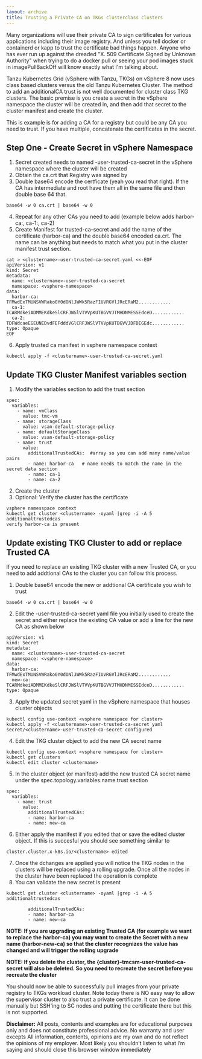 ```yaml
---
layout: archive
title: Trusting a Private CA on TKGs clusterclass clusters
---
```


Many organizations will use their private CA to sign certificates for various applications including their image registry.  And unless you tell docker or containerd or kapp to trust the certificate bad things happen.  Anyone who has ever run up against the dreaded "X. 509 Certificate Signed by Unknown Authority" when trying to do a docker pull or seeing your pod images stuck in imagePullBackOff will know exactly what I'm talking about.

Tanzu Kubernetes Grid (vSphere with Tanzu, TKGs) on vSphere 8 now uses class based clusters versus the old Tanzu Kubernetes Cluster. The method to add an additionalCA trust is not well documented for cluster class TKG clusters.  The basic premise is you create a secret in the vSphere namespace the cluster will be created in, and then add that secret to the cluster manifest and create the cluster.

This is example is for adding a CA for a registry but could be any CA you need to trust.  If you have multiple, concatenate the certificates in the secret.

## Step One - Create Secret in vSphere Namespace

1. Secret created needs to named <clustername>-user-trusted-ca-secret in the vSphere namespace where the cluster will be created
2. Obtain the ca.crt that Registry was signed by
3. Double base64 encode the certficate (yeah you read that right). If the CA has intermediate and root have them all in the same file and then double base 64 that.
```
base64 -w 0 ca.crt | base64 -w 0
```
4. Repeat for any other CAs you need to add (example below adds harbor-ca:, ca-1:, ca-2)
5. Create Manifest for trusted-ca-secret and add the name of the certificate (harbor-ca) and the double base64 encoded ca.crt.  The name can be anything but needs to match what you put in the cluster manifest trust section.
```
cat > <clustername>-user-trusted-ca-secret.yaml <<-EOF
apiVersion: v1
kind: Secret
metadata:
  name: <clustername>-user-trusted-ca-secret
  namespace: <vsphere-namespace>
data:
  harbor-ca: TFMwdExTMUNSVWRako0Y0dONlJWWk5RazFIUVRGVlJRcERaM2............
  ca-1: TCARMdkeiADMMEKdkeSlCRFJWSlVTVVpKUTBGVVJTMHDNMESSEdceD............
  ca-2: TDFWdcaeEGEUNEDvdFEFdddVGlCRFJWSlVTVVpKUTBGVVJDFDEGEdc............
type: Opaque
EOF
```
6. Apply trusted ca manifest in vsphere namespace context
```
kubectl apply -f <clustername>-user-trusted-ca-secret.yaml
```

## Update TKG Cluster Manifest variables section

1. Modify the variables section to add the trust section
```
spec:
  variables:
    - name: vmClass
      value: tmc-vm
    - name: storageClass
      value: vsan-default-storage-policy
    - name: defaultStorageClass
      value: vsan-default-storage-policy
    - name: trust
      value:
        additionalTrustedCAs:  #array so you can add many name/value pairs
        - name: harbor-ca   # name needs to match the name in the secret data section
        - name: ca-1
        - name: ca-2
```
2. Create the cluster
3. Optional: Verify the cluster has the certificate
```
vsphere namesspace context
kubectl get cluster <clustername> -oyaml |grep -i -A 5 additionaltrustedcas
verify harbor-ca is present
```

## Update existing TKG Cluster to add or replace Trusted CA

If you need to replace an existing TKG cluster with a new Trusted CA, or you need to add addtional CAs to the cluster you can follow this process.

1. Double base64 encode the new or addtional CA certificate you wish to trust 
```
base64 -w 0 ca.crt | base64 -w 0
```
2. Edit the <clustername>-user-trusted-ca-secret yaml file you initially used to create the secret and either replace the existing CA value or add a line for the new CA as shown below
```
apiVersion: v1
kind: Secret
metadata:
  name: <clustername>-user-trusted-ca-secret
  namespace: <vsphere-namespace>
data:
  harbor-ca: TFMwdExTMUNSVWRako0Y0dONlJWWk5RazFIUVRGVlJRcERaM2............
  new-ca: TCARMdkeiADMMEKdkeSlCRFJWSlVTVVpKUTBGVVJTMHDNMESSEdceD............
type: Opaque
```
3. Apply the updated secret yaml in the vSphere namespace that houses cluster objects
```
kubectl config use-context <vsphere namespace for cluster>
kubectl apply -f <clustername>-user-trusted-ca-secret yaml
secret/<clustername>-user-trusted-ca-secret configured
```
4. Edit the TKG cluster object to add the new CA secret name
```
kubectl config use-context <vsphere namespace for cluster>
kubectl get clusters
kubectl edit cluster <clustername>
```
5. In the cluster object (or manifest) add the new trusted CA secret name under the spec.topology.variables.name.trust section
```
spec:
  variables:
    - name: trust
      value:
        additionalTrustedCAs:
        - name: harbor-ca
        - name: new-ca
```
6. Either apply the manifest if you edited that or save the edited cluster object.  If this is succesful you should see something similar to 
```
cluster.cluster.x-k8s.io/<clustername> edited
```
7. Once the dchanges are applied you will notice the TKG nodes in the clusters will be replaced using a rolling upgrade.  Once all the nodes in the cluster have been replaced the operation is complete
8. You can validate the new secret is present
```
kubectl get cluster <clustername> -oyaml |grep -i -A 5 additionaltrustedcas

        additionalTrustedCAs:
        - name: harbor-ca
        - name: new-ca
```

**NOTE:  If you are upgrading an existing Trusted CA (for example we want to replace the harbor-ca) you may want to create the Secret with a new name (harbor-new-ca) so that the cluster recognizes the value has changed and will trigger the rolling upgrade**

**NOTE:  If you delete the cluster, the {cluster}-tmcsm-user-trusted-ca-secret will also be deleted.  So you need to recreate the secret before you recreate the cluster**

You should now be able to successfully pull images from your private registry to TKGs workload cluster.  Note today there is NO easy way to allow the supervisor cluster to also trust a private certificate.  It can be done manually but SSH'ing to SC nodes and putting the certificate there but this is not supported.

**Disclaimer:** All posts, contents and examples are for educational purposes only and does not constitute professional advice. No warranty and user excepts All information, contents, opinions are my own and do not reflect the opinions of my employer. Most likely you shouldn’t listen to what I’m saying and should close this browser window immediately